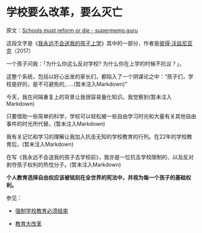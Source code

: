 # 学校要么改革，要么灭亡

原文：[Schools must reform or die - supermemo.guru](https://supermemo.guru/wiki/Schools_must_reform_or_die)

这段文字是《[我永远不会送我的孩子上学](https://supermemo.guru/wiki/Problem_of_Schooling)》其中的一部分，作者是[彼得·沃兹尼亚克](https://supermemo.guru/wiki/Piotr_Wozniak)（2017）

一个孩子问我：「为什么你这么反对学校? 为什么你在上学的时候不抗议？」。

这整个系统，包括以好心出发的家长们，都陷入了一个阴谋论之中：“孩子们，学校是好的，是不可避免的,.....(暂未注入Markdown)”

今天，我在间隔重复上的背景让我很容易量化知识。我觉察到(暂未注入Markdown)

只要借助一些简单的科学，学校可以轻松被一些自由学习时光和大量有关其他自由事件的时光所代替。(暂未注入Markdown)

我有关记忆和学习的理解让我加入抗击无知的学校教育的行列。在22年的学校教育后，(暂未注入Markdown)

在写《我永远不会送我的孩子去学校前》，我亦是一位抗击学校限制的、以及反对剥夺孩子权利的热忱分子。(暂未注入Markdown)

**个人教育选择自由权应该被铭刻在全世界的宪法中，并视为每一个孩子的基础权利。**

参见：

- [强制学校教育必须结束](https://supermemo.guru/wiki/Compulsory_schooling_must_end)

- [教育大改革](https://supermemo.guru/wiki/Grand_Education_Reform)